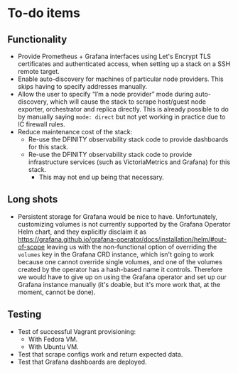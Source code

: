 # To-do items

## Functionality

* Provide Prometheus + Grafana interfaces using Let's Encrypt TLS
  certificates and authenticated access, when setting up a stack on
  a SSH remote target.
* Enable auto-discovery for machines of particular node providers.
  This skips having to specify addresses manually.
* Allow the user to specify “I’m a node provider” mode during auto-
  discovery, which will cause the stack to scrape host/guest node
  exporter, orchestrator and replica directly.  This is already
  possible to do by manually saying `mode: direct` but not yet
  working in practice due to IC firewall rules.
* Reduce maintenance cost of the stack:
  * Re-use the DFINITY observability stack code to provide dashboards
    for this stack.
  * Re-use the DFINITY observability stack code to provide infrastructure
    services (such as VictoriaMetrics and Grafana) for this stack.
    * This may not end up being that necessary.

## Long shots

* Persistent storage for Grafana would be nice to have.
  Unfortunately, customizing volumes is not currently supported by
  the Grafana Operator Helm chart, and they explicitly disclaim
  it as https://grafana.github.io/grafana-operator/docs/installation/helm/#out-of-scope
  leaving us with the non-functional option of overriding the `volumes`
  key in the Grafana CRD instance, which isn't going to work because
  one cannot override single volumes, and one of the volumes created
  by the operator has a hash-based name it controls.  Therefore
  we would have to give up on using the Grafana operator and
  set up our Grafana instance manually (it's doable, but it's
  more work that, at the moment, cannot be done).

## Testing

* Test of successful Vagrant provisioning:
  * With Fedora VM.
  * With Ubuntu VM.
* Test that scrape configs work and return expected data.
* Test that Grafana dashboards are deployed.
